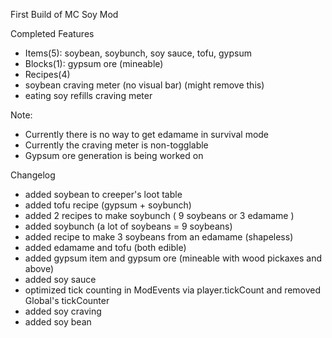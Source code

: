 First Build of MC Soy Mod

Completed Features
- Items(5): soybean, soybunch, soy sauce, tofu, gypsum
- Blocks(1): gypsum ore (mineable)
- Recipes(4)
- soybean craving meter (no visual bar) (might remove this)
- eating soy refills craving meter

Note:
- Currently there is no way to get edamame in survival mode
- Currently the craving meter is non-togglable
- Gypsum ore generation is being worked on

Changelog 
- added soybean to creeper's loot table
- added tofu recipe (gypsum + soybunch)
- added 2 recipes to make soybunch ( 9 soybeans or 3 edamame )
- added soybunch (a lot of soybeans = 9 soybeans)
- added recipe to make 3 soybeans from an edamame (shapeless)
- added edamame and tofu (both edible)
- added gypsum item and gypsum ore (mineable with wood pickaxes and above)
- added soy sauce
- optimized tick counting in ModEvents via player.tickCount and removed Global's tickCounter
- added soy craving
- added soy bean